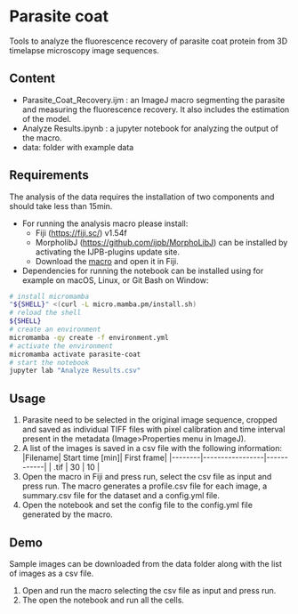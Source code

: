 # Parasite coat

Tools to analyze the fluorescence recovery of parasite coat protein from 3D timelapse microscopy image sequences. 

## Content
- Parasite_Coat_Recovery.ijm : an ImageJ macro segmenting the parasite and measuring the fluorescence recovery. It also includes the estimation of the model.
- Analyze Results.ipynb : a jupyter notebook for analyzing the output of the macro.
- data: folder with example data

## Requirements
The analysis of the data requires the installation of two components and should take less than 15min.

* For running the analysis macro please install:
    - Fiji (https://fiji.sc/) v1.54f
    - MorpholibJ (https://github.com/ijpb/MorphoLibJ) can be installed by activating the IJPB-plugins update site.
    - Download the [macro](https://raw.githubusercontent.com/jboulanger/parasite-coat/main/Parasite_Coat_Recovery.ijm) and open it in Fiji.
* Dependencies for running the notebook can be installed using for example on macOS, Linux, or Git Bash on Window:
```bash
# install micromamba
"${SHELL}" <(curl -L micro.mamba.pm/install.sh)
# reload the shell
${SHELL}
# create an environment
micromamba -qy create -f environment.yml
# activate the environment 
micromamba activate parasite-coat
# start the notebook
jupyter lab "Analyze Results.csv"
```

## Usage

1. Parasite need to be selected in the original image sequence, cropped and saved as individual TIFF files with pixel calibration and time interval present in the metadata (Image>Properties menu in ImageJ).
2. A list of the images is saved in a csv file with the following information:
    |Filename| Start time [min]| First frame|
    |--------|-----------------|------------|
    |   .tif | 30              |      10    |
3. Open the macro in Fiji and press run, select the csv file as input and press run. The macro generates a profile.csv file for each image,
 a summary.csv file for the dataset and a config.yml file.
4. Open the notebook and set the config file to the config.yml file generated by the macro.


## Demo
Sample images can be downloaded from the data folder along with the list of images as a csv file. 

1. Open and run the macro selecting the csv file as input and press run. 
2. The open the notebook and run all the cells.











